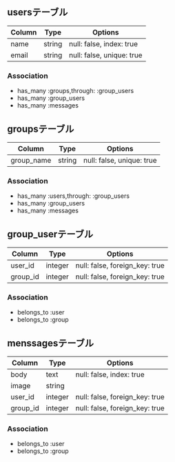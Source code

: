## usersテーブル

|Column|Type|Options|
|------|----|-------|
|name|string|null: false, index: true|
|email|string|null: false, unique: true|

### Association
- has_many :groups,through: :group_users
- has_many :group_users
- has_many :messages

## groupsテーブル

|Column|Type|Options|
|------|----|-------|
|group_name|string|null: false, unique: true|

### Association
- has_many :users,through: :group_users
- has_many :group_users
- has_many :messages

## group_userテーブル

|Column|Type|Options|
|------|----|-------|
|user_id|integer|null: false, foreign_key: true|
|group_id|integer|null: false, foreign_key: true|

### Association
- belongs_to :user
- belongs_to :group

## menssagesテーブル

|Column|Type|Options|
|------|----|-------|
|body|text|null: false, index: true|
|image|string|
|user_id|integer|null: false, foreign_key: true|
|group_id|integer|null: false, foreign_key: true|

### Association
- belongs_to :user
- belongs_to :group
